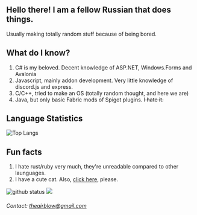 ## Hello there! I am a fellow Russian that does things.
Usually making totally random stuff because of being bored.

## What do I know?
1) C# is my beloved. Decent knowledge of ASP.NET, Windows.Forms and Avalonia
2) Javascript, mainly addon development. Very little knowledge of discord.js and express.
3) C/C++, tried to make an OS (totally random thought, and here we are)
4) Java, but only basic Fabric mods of Spigot plugins. ~~I hate it.~~

## Language Statistics
![Top Langs](https://github-readme-stats.vercel.app/api/top-langs/?username=TheAirBlow&layout=compact)

## Fun facts
1) I hate rust/ruby very much, they're unreadable compared to other launguages.
2) I have a cute cat. Also, [click here](https://wipet.malwarewatch.org/), please.

<a>
  <img src="https://github-readme-stats.vercel.app/api?username=theairblow&show_icons=true&theme=algolia" alt="github status"/>
  <img src="https://github-readme-streak-stats.herokuapp.com/?user=theairblow&theme=black-ice&stroke=0000&background=060A0CD0"/>
</a>


###### Contact: [theairblow@gmail.com](https://www.youtube.com/watch?v=dQw4w9WgXcQ)
